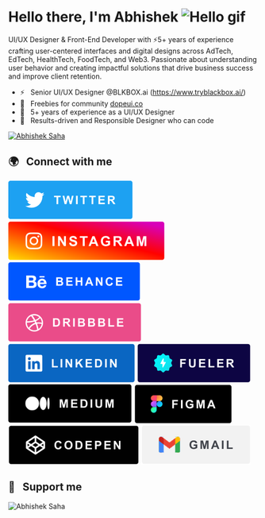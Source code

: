 ### <h1>Hello there, I'm Abhishek <img src="https://raw.githubusercontent.com/MartinHeinz/MartinHeinz/master/wave.gif" width="28px" alt="Hello gif"></h1>

 <p>UI/UX Designer & Front-End Developer with ⚡5+  years of experience crafting user-centered interfaces and digital designs across AdTech, EdTech, HealthTech, FoodTech, and Web3. Passionate about understanding user behavior and creating impactful solutions that drive business success and improve client retention.</p>

- ⚡️ &nbsp; Senior UI/UX Designer @BLKBOX.ai (https://www.tryblackbox.ai/)
- 🎁 &nbsp; Freebies for community [dopeui.co](https://dopeui.co/)
- 🎨 &nbsp; 5+ years of experience as a UI/UX Designer
- 💎 &nbsp; Results-driven and Responsible Designer who can code

<p align="left"> <a href="https://twitter.com/designerSaha" target="blank"><img src="https://img.shields.io/twitter/follow/designerSaha?color=%231DA1F2&logo=Twitter&style=for-the-badge" alt="Abhishek Saha" /></a> </p>

## 🌍 &nbsp; Connect with me

[![Twitter](social/twitter.svg)](https://twitter.com/designerSaha)
[![Instagram](social/insta.svg)](https://www.instagram.com/pixabuddy/)
[![Behance](social/behance.svg)](https://www.behance.net/abhisheksaha1)
[![Dribbble](social/dribbble.svg)](https://dribbble.com/pixabuddy)
[![Linkedin](social/linkedin.svg)](https://www.linkedin.com/in/pixabuddy/)
[![Fueler](social/fueler.svg)](https://fueler.io/Saha)
[![Medium](social/medium.svg)](https://pixabuddy.medium.com/)
[![Figma](social/figma.svg)](https://www.figma.com/@pixabuddy)
[![CodePen](social/codepen.svg)](https://codepen.io/pixabuddy)
[![Gmail](social/gmail.svg)](mailto:pixabuddy@gmail.com?subject=Hello👋)


<!-- [![Pixabuddy](social/pixabuddy.svg)](https://www.pixabuddy.com/) -->
<!-- ## 🪄 &nbsp; Tech Stack -->

## 💛 &nbsp; Support me

<p><a href="https://www.buymeacoffee.com/abhishekSaha"> <img align="left" src="https://cdn.buymeacoffee.com/buttons/v2/default-yellow.png" height="50" width="210" alt="Abhishek Saha" /></a></p><br><br>
